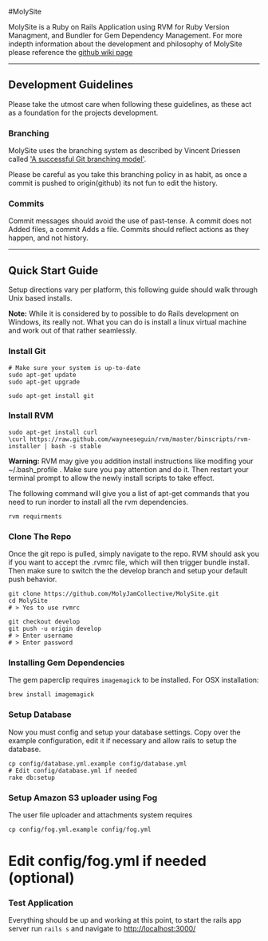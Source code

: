#MolySite

MolySite is a Ruby on Rails Application using RVM for Ruby Version Managment, and Bundler for Gem Dependency Management. For more indepth information about the development and philosophy of MolySite please reference the [github wiki page](https://github.com/MolyJamCollective/MolySite/wiki)

---
## Development Guidelines
Please take the utmost care when following these guidelines, as these act as a foundation for the projects development.

### Branching
MolySite uses the branching system as described by Vincent Driessen called ['A successful Git branching model'](http://nvie.com/posts/a-successful-git-branching-model/).

Please be careful as you take this branching policy in as habit, as once a commit is pushed to origin(github) its not fun to edit the history.

### Commits
Commit messages should avoid the use of past-tense. A commit does not Added files, a commit Adds a file. Commits should reflect actions as they happen, and not history.

---
## Quick Start Guide
Setup directions vary per platform, this following guide should walk through Unix based installs.

**Note:** While it is considered by to possible to do Rails development on Windows, its really not. What you can do is install a linux virtual machine and work out of that rather seamlessly.

### Install Git
```shell
# Make sure your system is up-to-date
sudo apt-get update
sudo apt-get upgrade

sudo apt-get install git
```

### Install RVM
```shell
sudo apt-get install curl
\curl https://raw.github.com/wayneeseguin/rvm/master/binscripts/rvm-installer | bash -s stable
```
**Warning:** RVM may give you addition install instructions like modifing your ~/.bash_profile . Make sure you pay attention and do it. Then restart your terminal prompt to allow the newly install scripts to take effect.


The following command will give you a list of apt-get commands that you need to run inorder to install all the rvm dependencies.
```shell
rvm requirments
```

### Clone The Repo
Once the git repo is pulled, simply navigate to the repo. RVM should ask you if you want to accept the .rvmrc file, which will then trigger bundle install. Then make sure to switch the the develop branch and setup your default push behavior.
```shell
git clone https://github.com/MolyJamCollective/MolySite.git
cd MolySite
# > Yes to use rvmrc

git checkout develop
git push -u origin develop
# > Enter username
# > Enter password
```

### Installing Gem Dependencies
The gem paperclip requires ```imagemagick``` to be installed. For OSX installation:
```shell
brew install imagemagick
```

### Setup Database
Now you must config and setup your database settings. Copy over the example configuration, edit it if necessary and allow rails to setup the database.
```shell
cp config/database.yml.example config/database.yml
# Edit config/database.yml if needed
rake db:setup
```

### Setup Amazon S3 uploader using Fog
The user file uploader and attachments system requires
```shell
cp config/fog.yml.example config/fog.yml
```
# Edit config/fog.yml if needed (optional)

### Test Application
Everything should be up and working at this point, to start the rails app server run `rails s` and navigate to [http://localhost:3000/](http://localhost:3000/)
